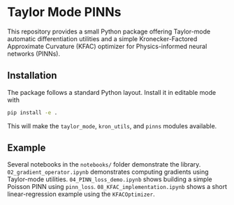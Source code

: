 # Taylor Mode PINNs

This repository provides a small Python package offering
Taylor-mode automatic differentiation utilities and a simple
Kronecker-Factored Approximate Curvature (KFAC) optimizer for
Physics-informed neural networks (PINNs).

## Installation

The package follows a standard Python layout.  Install it in editable mode
with

```bash
pip install -e .
```

This will make the `taylor_mode`, `kron_utils`, and `pinns` modules
available.

## Example

Several notebooks in the `notebooks/` folder demonstrate the library.
`02_gradient_operator.ipynb` demonstrates computing gradients using Taylor-mode utilities.
`04_PINN_loss_demo.ipynb` shows building a simple Poisson PINN using `pinn_loss`.
`08_KFAC_implementation.ipynb` shows a short linear-regression example using the `KFACOptimizer`.
